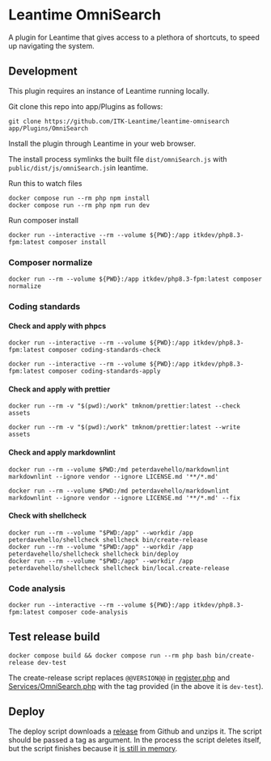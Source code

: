 # Leantime OmniSearch

A plugin for Leantime that gives access to a plethora of shortcuts, to speed up navigating the system.

## Development

This plugin requires an instance of Leantime running locally.

Git clone this repo into app/Plugins as follows:

```shell
git clone https://github.com/ITK-Leantime/leantime-omnisearch app/Plugins/OmniSearch
```

Install the plugin through Leantime in your web browser.

The install process symlinks the built file `dist/omniSearch.js` with `public/dist/js/omniSearch.js`in leantime.

Run this to watch files

```shell
docker compose run --rm php npm install
docker compose run --rm php npm run dev
```

Run composer install

```shell name=development-install
docker run --interactive --rm --volume ${PWD}:/app itkdev/php8.3-fpm:latest composer install
```

### Composer normalize

```shell name=composer-normalize
docker run --rm --volume ${PWD}:/app itkdev/php8.3-fpm:latest composer normalize
```

### Coding standards

#### Check and apply with phpcs

```shell name=check-coding-standards
docker run --interactive --rm --volume ${PWD}:/app itkdev/php8.3-fpm:latest composer coding-standards-check
```

```shell name=apply-coding-standards
docker run --interactive --rm --volume ${PWD}:/app itkdev/php8.3-fpm:latest composer coding-standards-apply
```

#### Check and apply with prettier

```shell name=prettier-check
docker run --rm -v "$(pwd):/work" tmknom/prettier:latest --check assets
```

```shell name=prettier-apply
docker run --rm -v "$(pwd):/work" tmknom/prettier:latest --write assets
```

#### Check and apply markdownlint

```shell name=markdown-check
docker run --rm --volume $PWD:/md peterdavehello/markdownlint markdownlint --ignore vendor --ignore LICENSE.md '**/*.md'
```

```shell name=markdown-apply
docker run --rm --volume $PWD:/md peterdavehello/markdownlint markdownlint --ignore vendor --ignore LICENSE.md '**/*.md' --fix
```

#### Check with shellcheck

```shell name=shell-check
docker run --rm --volume "$PWD:/app" --workdir /app peterdavehello/shellcheck shellcheck bin/create-release
docker run --rm --volume "$PWD:/app" --workdir /app peterdavehello/shellcheck shellcheck bin/deploy
docker run --rm --volume "$PWD:/app" --workdir /app peterdavehello/shellcheck shellcheck bin/local.create-release
```

### Code analysis

```shell name=code-analysis
docker run --interactive --rm --volume ${PWD}:/app itkdev/php8.3-fpm:latest composer code-analysis
```

## Test release build

``` shell
docker compose build && docker compose run --rm php bash bin/create-release dev-test
```

The create-release script replaces `@@VERSION@@` in
[register.php](https://github.com/ITK-Leantime/leantime-omnisearch/blob/develop/register.php#L13) and
[Services/OmniSearch.php](https://github.com/ITK-Leantime/leantime-omnisearch/blob/develop/Services/OmniSearch.php#L12)
with the tag provided (in the above it is `dev-test`).

## Deploy

The deploy script downloads a [release](https://github.com/ITK-Leantime/leantime-omnisearch/releases) from Github and
unzips it. The script should be passed a tag as argument. In the process the script deletes itself, but the script
finishes because it [is still in memory](https://linux.die.net/man/3/unlink).
